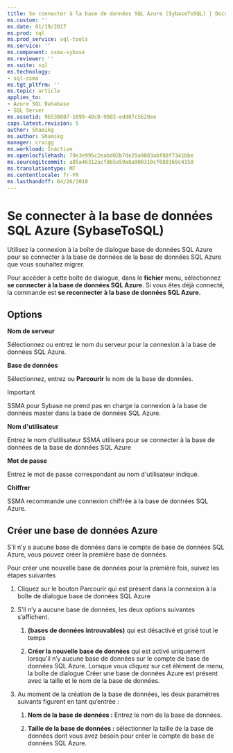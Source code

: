 ```yaml
---
title: Se connecter à la base de données SQL Azure (SybaseToSQL) | Documents Microsoft
ms.custom: ''
ms.date: 01/19/2017
ms.prod: sql
ms.prod_service: sql-tools
ms.service: ''
ms.component: ssma-sybase
ms.reviewer: ''
ms.suite: sql
ms.technology:
- sql-ssma
ms.tgt_pltfrm: ''
ms.topic: article
applies_to:
- Azure SQL Database
- SQL Server
ms.assetid: 96538007-1099-40c8-9902-edd07c5620ee
caps.latest.revision: 5
author: Shamikg
ms.author: Shamikg
manager: craigg
ms.workload: Inactive
ms.openlocfilehash: 79e3e995c2eabd02b7de29a9003abf88f7341bbe
ms.sourcegitcommit: a85a46312acf8b5a59a8a900310cf088369c4150
ms.translationtype: MT
ms.contentlocale: fr-FR
ms.lasthandoff: 04/26/2018
---
```

# <a name="connect-to-azure-sql-db--sybasetosql"></a>Se connecter à la base de données SQL Azure (SybaseToSQL)
Utilisez la connexion à la boîte de dialogue base de données SQL Azure pour se connecter à la base de données de la base de données SQL Azure que vous souhaitez migrer.  
  
Pour accéder à cette boîte de dialogue, dans le **fichier** menu, sélectionnez **se connecter à la base de données SQL Azure**. Si vous êtes déjà connecté, la commande est **se reconnecter à la base de données SQL Azure.**  
  
## <a name="options"></a>Options  
**Nom de serveur**  
  
Sélectionnez ou entrez le nom du serveur pour la connexion à la base de données SQL Azure.  
  
**Base de données**  
  
Sélectionnez, entrez ou **Parcourir** le nom de la base de données.  
  
> [!IMPORTANT]  
> SSMA pour Sybase ne prend pas en charge la connexion à la base de données master dans la base de données SQL Azure.  
  
**Nom d'utilisateur**  
  
Entrez le nom d’utilisateur SSMA utilisera pour se connecter à la base de données de la base de données SQL Azure  
  
**Mot de passe**  
  
Entrez le mot de passe correspondant au nom d'utilisateur indiqué.  
  
**Chiffrer**  
  
SSMA recommande une connexion chiffrée à la base de données SQL Azure.  
  
## <a name="create-azure-database"></a>Créer une base de données Azure  
S’il n’y a aucune base de données dans le compte de base de données SQL Azure, vous pouvez créer la première base de données.  
  
Pour créer une nouvelle base de données pour la première fois, suivez les étapes suivantes  
  
1.  Cliquez sur le bouton Parcourir qui est présent dans la connexion à la boîte de dialogue base de données SQL Azure  
  
2.  S’il n’y a aucune base de données, les deux options suivantes s’affichent.  
  
    1.  **(bases de données introuvables)**  qui est désactivé et grisé tout le temps  
  
    2.  **Créer la nouvelle base de données** qui est activé uniquement lorsqu’il n’y aucune base de données sur le compte de base de données SQL Azure. Lorsque vous cliquez sur cet élément de menu, la boîte de dialogue Créer une base de données Azure est présent avec la taille et le nom de la base de données.  
  
3.  Au moment de la création de la base de données, les deux paramètres suivants figurent en tant qu’entrée :  
  
    1.  **Nom de la base de données :** Entrez le nom de la base de données.  
  
    2.  **Taille de la base de données :** sélectionner la taille de la base de données dont vous avez besoin pour créer le compte de base de données SQL Azure.  
  
